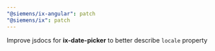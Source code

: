 ```yaml
---
"@siemens/ix-angular": patch
"@siemens/ix": patch
---
```


Improve jsdocs for __ix-date-picker__ to better describe `locale` property
